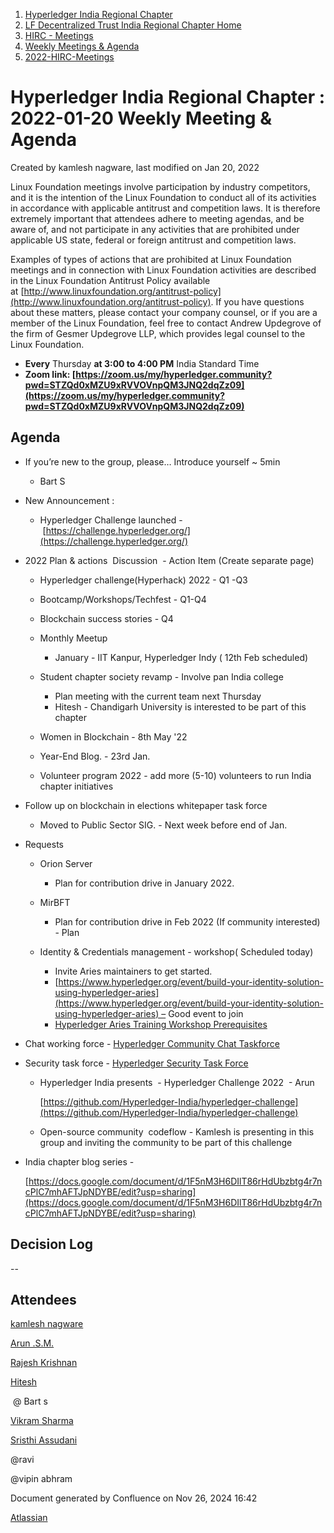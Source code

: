 1. [Hyperledger India Regional Chapter](index.html)
2. [LF Decentralized Trust India Regional Chapter Home](LF-Decentralized-Trust-India-Regional-Chapter-Home_19169282.html)
3. [HIRC - Meetings](HIRC---Meetings_19169350.html)
4. [Weekly Meetings &amp; Agenda](19169352.html)
5. [2022-HIRC-Meetings](2022-HIRC-Meetings_19170168.html)

# Hyperledger India Regional Chapter : 2022-01-20 Weekly Meeting &amp; Agenda

Created by kamlesh nagware, last modified on Jan 20, 2022

Linux Foundation meetings involve participation by industry competitors, and it is the intention of the Linux Foundation to conduct all of its activities in accordance with applicable antitrust and competition laws. It is therefore extremely important that attendees adhere to meeting agendas, and be aware of, and not participate in any activities that are prohibited under applicable US state, federal or foreign antitrust and competition laws.

Examples of types of actions that are prohibited at Linux Foundation meetings and in connection with Linux Foundation activities are described in the Linux Foundation Antitrust Policy available at [http://www.linuxfoundation.org/antitrust-policy](http://www.linuxfoundation.org/antitrust-policy). If you have questions about these matters, please contact your company counsel, or if you are a member of the Linux Foundation, feel free to contact Andrew Updegrove of the firm of Gesmer Updegrove LLP, which provides legal counsel to the Linux Foundation.

- **Every** Thursday **at 3:00 to 4:00 PM** India Standard Time
- **Zoom link: [https://zoom.us/my/hyperledger.community?pwd=STZQd0xMZU9xRVVOVnpQM3JNQ2dqZz09](https://zoom.us/my/hyperledger.community?pwd=STZQd0xMZU9xRVVOVnpQM3JNQ2dqZz09)**

## Agenda

- If you’re new to the group, please… Introduce yourself ~ 5min
  
  - Bart S
- New Announcement :
  
  - Hyperledger Challenge launched - [https://challenge.hyperledger.org/](https://challenge.hyperledger.org/)
- 2022 Plan &amp; actions  Discussion  - Action Item (Create separate page)
  
  - Hyperledger challenge(Hyperhack) 2022 - Q1 -Q3
  - Bootcamp/Workshops/Techfest - Q1-Q4
  - Blockchain success stories - Q4
  - Monthly Meetup
    
    - January - IIT Kanpur, Hyperledger Indy ( 12th Feb scheduled)
  - Student chapter society revamp - Involve pan India college 
    
    - Plan meeting with the current team next Thursday
    - Hitesh - Chandigarh University is interested to be part of this chapter
  - Women in Blockchain - 8th May '22
  - Year-End Blog. - 23rd Jan.
  - Volunteer program 2022 - add more (5-10) volunteers to run India chapter initiatives
- Follow up on blockchain in elections whitepaper task force
  
  - Moved to Public Sector SIG. - Next week before end of Jan.
- Requests
  
  - Orion Server
    
    - Plan for contribution drive in January 2022.
  - MirBFT 
    
    - Plan for contribution drive in Feb 2022 (If community interested) - Plan
  - Identity &amp; Credentials management - workshop( Scheduled today)
    
    - Invite Aries maintainers to get started.
    - [https://www.hyperledger.org/event/build-your-identity-solution-using-hyperledger-aries](https://www.hyperledger.org/event/build-your-identity-solution-using-hyperledger-aries) – Good event to join
    - [Hyperledger Aries Training Workshop Prerequisites](https://lf-hyperledger.atlassian.net/wiki/display/events/Hyperledger+Aries+Training+Workshop+Prerequisites)
- Chat working force - [Hyperledger Community Chat Taskforce](https://lf-hyperledger.atlassian.net/wiki/display/TF/Hyperledger+Community+Chat+Taskforce)
- Security task force - [Hyperledger Security Task Force](https://lf-hyperledger.atlassian.net/wiki/display/TF/Hyperledger+Security+Task+Force)
  
  - Hyperledger India presents  - Hyperledger Challenge 2022  - Arun 
    
    [https://github.com/Hyperledger-India/hyperledger-challenge](https://github.com/Hyperledger-India/hyperledger-challenge)
  - Open-source community  codeflow - Kamlesh is presenting in this group and inviting the community to be part of this challenge
- India chapter blog series - 
  
  [https://docs.google.com/document/d/1F5nM3H6DIlT86rHdUbzbtg4r7ncPlC7mhAFTJpNDYBE/edit?usp=sharing](https://docs.google.com/document/d/1F5nM3H6DIlT86rHdUbzbtg4r7ncPlC7mhAFTJpNDYBE/edit?usp=sharing)

## Decision Log

--

## Attendees

[kamlesh nagware](https://lf-hyperledger.atlassian.net/wiki/people/557058:8e1fc425-f938-4b39-ad13-9cd8b0ddde52?ref=confluence) 

[Arun .S.M.](https://lf-hyperledger.atlassian.net/wiki/people/621a0e5097d313006ba7386a?ref=confluence)

[Rajesh Krishnan](https://lf-hyperledger.atlassian.net/wiki/people/712020:edfbbf83-28be-4c2e-8863-7b0570fb781e?ref=confluence)

[Hitesh](https://lf-hyperledger.atlassian.net/wiki/people/70121:6c56fbaa-4675-4ba6-84df-800d9ca4f233?ref=confluence)

 @ Bart s

[Vikram Sharma](https://lf-hyperledger.atlassian.net/wiki/people/712020:af0c3f29-e190-4dc2-9098-9266b1dc0dab?ref=confluence)

[Sristhi Assudani](https://lf-hyperledger.atlassian.net/wiki/people/712020:8bdfae7b-d234-449a-a95c-027324e5a3c0?ref=confluence)

@ravi

@vipin abhram

Document generated by Confluence on Nov 26, 2024 16:42

[Atlassian](http://www.atlassian.com/)

